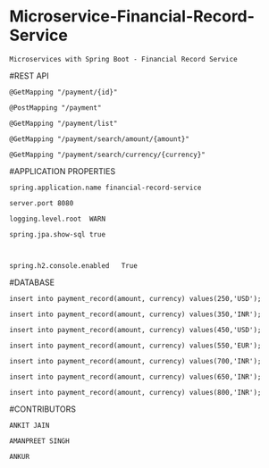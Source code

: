 # Microservice-Financial-Record-Service
    Microservices with Spring Boot - Financial Record Service

#REST API

    @GetMapping	"/payment/{id}"

    @PostMapping "/payment"

    @GetMapping	"/payment/list"

    @GetMapping	"/payment/search/amount/{amount}"

    @GetMapping	"/payment/search/currency/{currency}"


#APPLICATION PROPERTIES
    
    spring.application.name	financial-record-service

    server.port	8080

    logging.level.root	WARN

    spring.jpa.show-sql	true
    
    

    spring.h2.console.enabled	True


#DATABASE
    
    insert into payment_record(amount, currency) values(250,'USD');

    insert into payment_record(amount, currency) values(350,'INR');

    insert into payment_record(amount, currency) values(450,'USD');

    insert into payment_record(amount, currency) values(550,'EUR');

    insert into payment_record(amount, currency) values(700,'INR');
    
    insert into payment_record(amount, currency) values(650,'INR');
    
    insert into payment_record(amount, currency) values(800,'INR');
    
    
    

#CONTRIBUTORS

	ANKIT JAIN
	
	AMANPREET SINGH
	
	ANKUR


